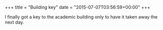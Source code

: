 +++
title = "Building key"
date = "2015-07-07T03:56:59+00:00"
+++

I finally got a key to the academic building only to have it taken away the next day.
			